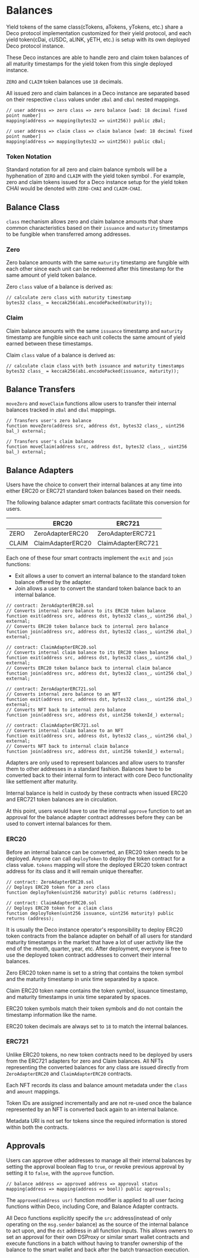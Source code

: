 # Balances

Yield tokens of the same class(cTokens, aTokens, yTokens, etc.) share a Deco protocol implementation customized for their yield protocol, and each yield token(cDai, cUSDC, aLINK, yETH, etc.) is setup with its own deployed Deco protocol instance.

These Deco instances are able to handle zero and claim token balances of all maturity timestamps for the yield token from this single deployed instance.

`ZERO` and `CLAIM` token balances use `18` decimals.

All issued zero and claim balances in a Deco instance are separated based on their respective `class` values under `zBal` and `cBal` nested mappings.

```solidity
// user address => zero class => zero balance [wad: 18 decimal fixed point number]
mapping(address => mapping(bytes32 => uint256)) public zBal;

// user address => claim class => claim balance [wad: 18 decimal fixed point number]
mapping(address => mapping(bytes32 => uint256)) public cBal;
```

### Token Notation

Standard notation for all zero and claim balance symbols will be a hyphenation of `ZERO` and `CLAIM` with the yield token symbol . For example, zero and claim tokens issued for a Deco instance setup for the yield token CHAI would be denoted with `ZERO-CHAI` and `CLAIM-CHAI`.

## Balance Class

`class` mechanism allows zero and claim balance amounts that share common characteristics based on their `issuance` and `maturity` timestamps to be fungible when transferred among addresses.

### Zero

Zero balance amounts with the same `maturity` timestamp are fungible with each other since each unit can be redeemed after this timestamp for the same amount of yield token balance.

Zero `class` value of a balance is derived as:

```solidity
// calculate zero class with maturity timestamp
bytes32 class_ = keccak256(abi.encodePacked(maturity));
```

### Claim

Claim balance amounts with the same `issuance` timestamp and `maturity` timestamp are fungible since each unit collects the same amount of yield earned between these timestamps.

Claim `class` value of a balance is derived as:

```solidity
// calculate claim class with both issuance and maturity timestamps
bytes32 class_ = keccak256(abi.encodePacked(issuance, maturity));
```

## Balance Transfers

`moveZero` and `moveClaim` functions allow users to transfer their internal balances tracked in `zBal` and `cBal` mappings.

```solidity
// Transfers user's zero balance
function moveZero(address src, address dst, bytes32 class_, uint256 bal_) external;

// Transfers user's claim balance
function moveClaim(address src, address dst, bytes32 class_, uint256 bal_) external;
```

## Balance Adapters

Users have the choice to convert their internal balances at any time into either ERC20 or ERC721 standard token balances based on their needs.

The following balance adapter smart contracts facilitate this conversion for users.

|       | ERC20             | ERC721             |
|-------|-------------------|--------------------|
| ZERO  | ZeroAdapterERC20  | ZeroAdapterERC721  |
| CLAIM | ClaimAdapterERC20 | ClaimAdapterERC721 |

Each one of these four smart contracts implement the `exit` and `join` functions:

* Exit allows a user to convert an internal balance to the standard token balance offered by the adapter.
* Join allows a user to convert the standard token balance back to an internal balance.

```solidity
// contract: ZeroAdapterERC20.sol
// Converts internal zero balance to its ERC20 token balance
function exit(address src, address dst, bytes32 class_, uint256 zbal_) external;
// Converts ERC20 token balance back to internal zero balance
function join(address src, address dst, bytes32 class_, uint256 zbal_) external;

// contract: ClaimAdapterERC20.sol
// Converts internal claim balance to its ERC20 token balance
function exit(address src, address dst, bytes32 class_, uint256 cbal_) external;
// Converts ERC20 token balance back to internal claim balance
function join(address src, address dst, bytes32 class_, uint256 cbal_) external;

// contract: ZeroAdapterERC721.sol
// Converts internal zero balance to an NFT
function exit(address src, address dst, bytes32 class_, uint256 zbal_) external;
// Converts NFT back to internal zero balance
function join(address src, address dst, uint256 tokenId_) external;

// contract: ClaimAdapterERC721.sol
// Converts internal claim balance to an NFT
function exit(address src, address dst, bytes32 class_, uint256 cbal_) external;
// Converts NFT back to internal claim balance
function join(address src, address dst, uint256 tokenId_) external;
```

Adapters are only used to represent balances and allow users to transfer them to other addresses in a standard fashion. Balances have to be converted back to their internal form to interact with core Deco functionality like settlement after maturity.

Internal balance is held in custody by these contracts when issued ERC20 and ERC721 token balances are in circulation.

At this point, users would have to use the internal `approve` function to set an approval for the balance adapter contract addresses before they can be used to convert internal balances for them.

### ERC20

Before an internal balance can be converted, an ERC20 token needs to be deployed. Anyone can call `deployToken` to deploy the token contract for a class value. `tokens` mapping will store the deployed ERC20 token contract address for its class and it will remain unique thereafter.

```solidity
// contract: ZeroAdapterERC20.sol
// Deploys ERC20 token for a zero class
function deployToken(uint256 maturity) public returns (address);

// contract: ClaimAdapterERC20.sol
// Deploys ERC20 token for a claim class
function deployToken(uint256 issuance, uint256 maturity) public returns (address);
```

It is usually the Deco instance operator's responsibility to deploy ERC20 token contracts from the balance adapter on behalf of all users for standard maturity timestamps in the market that have a lot of user activity like the end of the month, quarter, year, etc. After deployment, everyone is free to use the deployed token contract addresses to convert their internal balances.

Zero ERC20 token name is set to a string that contains the token symbol and the maturity timestamp in unix time separated by a space.

Claim ERC20 token name contains the token symbol, issuance timestamp, and maturity timestamps in unix time separated by spaces.

ERC20 token symbols match their token symbols and do not contain the timestamp information like the name.

ERC20 token decimals are always set to `18` to match the internal balances.

### ERC721

Unlike ERC20 tokens, no new token contracts need to be deployed by users from the ERC721 adapters for zero and Claim balances. All NFTs representing the converted balances for any class are issued directly from `ZeroAdapterERC20` and `ClaimAdapterERC20` contracts.

Each NFT records its class and balance amount metadata under the `class` and `amount` mappings.

Token IDs are assigned incrementally and are not re-used once the balance represented by an NFT is converted back again to an internal balance.

Metadata URI is not set for tokens since the required information is stored within both the contracts.

## Approvals

Users can approve other addresses to manage all their internal balances by setting the approval boolean flag to `true`, or revoke previous approval by setting it to `false`, with the `approve` function.

```solidity
// balance address => approved address => approval status
mapping(address => mapping(address => bool)) public approvals;
```

The `approved(address usr)` function modifier is applied to all user facing functions within Deco, including Core, and Balance Adapter contracts.

All Deco functions explicitly specify the `src` address(instead of only operating on the `msg.sender` balance) as the source of the internal balance to act upon, and the `dst`  address in all function inputs. This allows owners to set an approval for their own DSProxy or similar smart wallet contracts and execute functions in a batch without having to transfer ownership of the balance to the smart wallet and back after the batch transaction execution.
